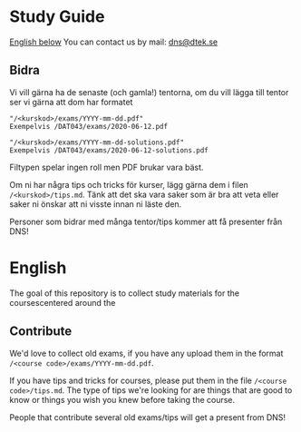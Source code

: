 # Study Guide
[English below](#English)
You can contact us by mail: dns@dtek.se

## Bidra
Vi vill gärna ha de senaste (och gamla!) tentorna, om du vill lägga till tentor ser vi gärna att dom har formatet
```
"/<kurskod>/exams/YYYY-mm-dd.pdf"
Exempelvis /DAT043/exams/2020-06-12.pdf

"/<kurskod>/exams/YYYY-mm-dd-solutions.pdf"
Exempelvis /DAT043/exams/2020-06-12-solutions.pdf
```
Filtypen spelar ingen roll men PDF brukar vara bäst.

Om ni har några tips och tricks för kurser, lägg gärna dem i filen `/<kurskod>/tips.md`. Tänk att det ska vara saker som är bra att veta eller saker ni önskar att ni visste innan ni läste den.

Personer som bidrar med många tentor/tips kommer att få presenter från DNS!

# English
The goal of this repository is to collect study materials for the coursescentered around the 

## Contribute
We'd love to collect old exams, if you have any upload them in the format `/<course code>/exams/YYYY-mm-dd.pdf`.

If you have tips and tricks for courses, please put them in the file `/<course code>/tips.md`. The type of tips we're looking for are things that are good to know or things you wish you knew before taking the course.

People that contribute several old exams/tips will get a present from DNS!
